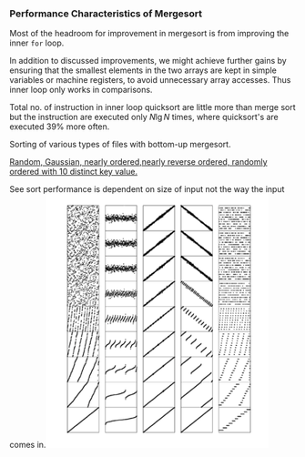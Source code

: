 ### Performance Characteristics of Mergesort

Most of the headroom for improvement in mergesort is from improving the inner `for` loop.

In addition to discussed improvements, we might achieve further gains by ensuring that the smallest elements in the two arrays are kept in simple variables or machine registers, to avoid unnecessary array accesses. Thus inner loop only works in comparisons.

Total no. of instruction in inner loop quicksort are little more than merge sort but the instruction are executed only $N\lg N$ times, where quicksort's are executed 39% more often.

Sorting of various types of files with bottom-up mergesort.

<u>Random, Gaussian, nearly ordered,nearly reverse ordered, randomly ordered with 10 distinct key value.</u>

See sort performance is dependent on size of input not the way the input comes in.![image-20201021200837228](6-Performance_characteristics_of_mergesort.assets\image-20201021200837228.png)